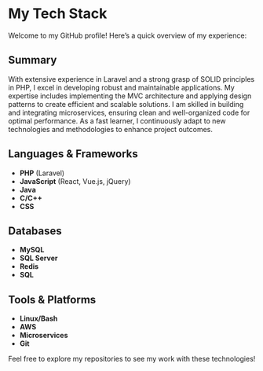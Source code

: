 # My Tech Stack

Welcome to my GitHub profile! Here’s a quick overview of my experience:

## Summary

With extensive experience in Laravel and a strong grasp of SOLID principles in PHP, I excel in developing robust and maintainable applications. My expertise includes implementing the MVC architecture and applying design patterns to create efficient and scalable solutions. I am skilled in building and integrating microservices, ensuring clean and well-organized code for optimal performance. As a fast learner, I continuously adapt to new technologies and methodologies to enhance project outcomes.

## Languages & Frameworks
- **PHP** (Laravel)
- **JavaScript** (React, Vue.js, jQuery)
- **Java**
- **C/C++**
- **CSS**

## Databases
- **MySQL**
- **SQL Server**
- **Redis**
- **SQL**

## Tools & Platforms
- **Linux/Bash**
- **AWS**
- **Microservices**
- **Git**

Feel free to explore my repositories to see my work with these technologies!

